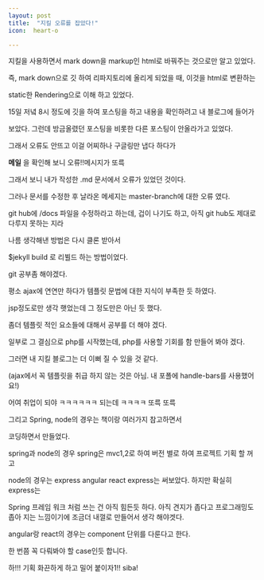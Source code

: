 ```yaml
---
layout: post
title:  "지킬 오류를 잡았다!"
icon:  heart-o

---
```



지킬을 사용하면서 mark down을 markup인 html로 바꿔주는 것으로만 알고 있었다.

즉, mark down으로 깃 하여 리파지토리에 올리게 되었을 때, 이것을 html로 변환하는

static한 Rendering으로 이해 하고 있었다.

15일 저녘 8시 정도에 깃을 하여 포스팅을 하고 내용을 확인하려고 내 블로그에 들어가

보았다. 그런데 방금올렸던 포스팅을 비롯한 다른 포스팅이 안올라가고 있었다.

그래서 오류도 안뜨고 이걸 어찌하나 구글링만 냅다 하다가

**메일** 을 확인해 보니 오류!!메시지가 또륵

그래서 보니 내가 작성한 .md 문서에서 오류가 있었던 것이다.

그러나 문서를 수정한 후 날라온 메세지는 master-branch에 대한 오류 였다.

git hub에 /docs 파일을 수정하라고 하는데, 겁이 나기도 하고, 아직 git hub도 제대로 다루지 못하는 지라

나름 생각해낸 방법은 다시 클론 받아서

$jekyll build 로 리뷜드 하는 방법이었다.

git 공부좀 해야겠다.

평소 ajax에 연연만 하다가 템플릿 문법에 대한 지식이 부족한 듯 하였다.

jsp정도로만 생각 햇었는데 그 정도만은 아닌 듯 했다.

좀더 템플릿 적인 요소들에 대해서 공부를 더 해야 겠다.

일부로 그 결심으로 php를 시작했는데, php를 사용할 기회를 함 만들어 봐야 겠다.

그러면 내 지킬 블로그는 더 이뻐 질 수 있을 것 같다.

(ajax에서 꼭 템플릿을 취급 하지 않는 것은 아님. 내 포폴에
  handle-bars를 사용했어요!)

어여 취업이 되야 ㅋㅋㅋㅋㅋㅋ 되는데 ㅋㅋㅋㅋ 또륵 또륵

그리고 Spring, node의 경우는 책이랑 여러가지 참고하면서

코딩하면서 만들었다.

spring과 node의 경우 spring은 mvc1,2로 하여 버전 별로 하여 프로젝트 기획 할 꺼고

node의 경우는 express angular react express는 써보았다. 하지만 확실히 express는

 Spring 프레임 워크 처럼 쓰는 건 아직 힘든듯 하다. 아직 견지가 좁다고 프로그래밍도
좁아 지는 느낌이기에 조금더 내껄로 만들어서 생각 해야겟다.

angular랑 react의 경우는 component 단위를 다룬다고 한다.

한 번쯤 꼭 다뤄봐야 할 case인듯 합니다.

하!!! 기획 화끈하게 하고 밀어 붙이자1!! siba!
